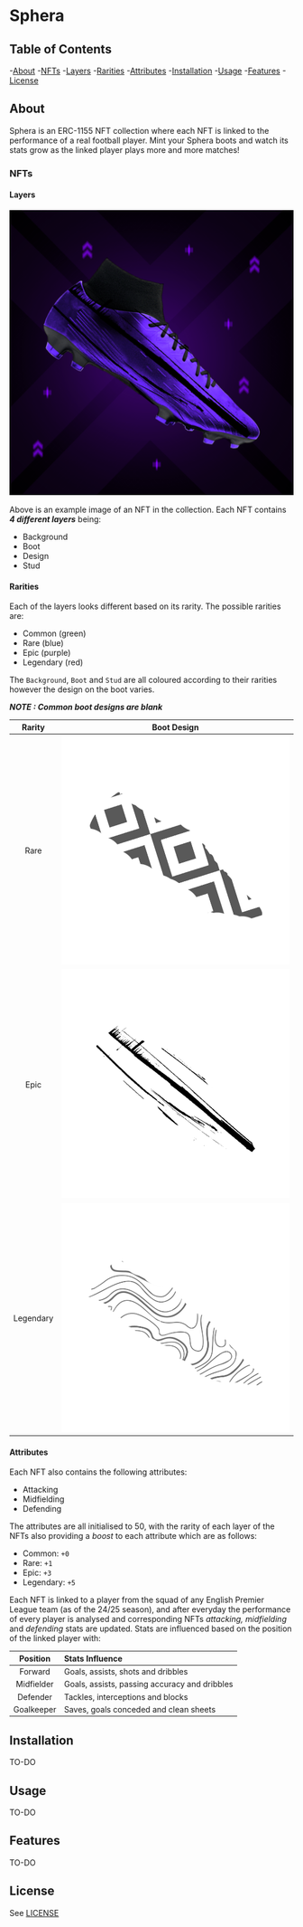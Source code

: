 # Sphera
## Table of Contents

-[About](#about)
    -[NFTs](#nfts)
        -[Layers](#layers)
        -[Rarities](#rarities)
        -[Attributes](#attributes)
-[Installation](#installation)
-[Usage](#usage)
-[Features](#features)
-[License](#license)

## About
Sphera is an ERC-1155 NFT collection where each NFT is linked to the performance of a real football player. Mint your Sphera boots and watch its stats grow as the linked player plays more and more matches!

### NFTs
#### Layers

![Sphera boot](nfts/images/85.png)

Above is an example image of an NFT in the collection. Each NFT contains **_4 different layers_** being:

- Background
- Boot
- Design
- Stud

#### Rarities
Each of the layers looks different based on its rarity. The possible rarities are:

- Common (green)
- Rare (blue)
- Epic (purple)
- Legendary (red)

The `Background`, `Boot` and `Stud` are all coloured according to their rarities however the design on the boot varies.

**_NOTE : Common boot designs are blank_**

|Rarity                     |   Boot Design             |
:--------------------------:|:--------------------------:
Rare                        |   ![Rare Design](nfts/layers/design/rare.png)
Epic                        |   ![Epic Design](nfts/layers/design/epic.png) 
Legendary                   |   ![Legendary Design](nfts/layers/design/legendary.png)

#### Attributes
Each NFT also contains the following attributes:

- Attacking
- Midfielding
- Defending

The attributes are all initialised to 50, with the rarity of each layer of the NFTs also providing a _boost_ to each attribute which are as follows:

- Common: `+0`
- Rare: `+1`
- Epic: `+3`
- Legendary: `+5`

Each NFT is linked to a player from the squad of any English Premier League team (as of the 24/25 season), and after everyday the performance of every player is analysed and corresponding NFTs _attacking, midfielding_ and _defending_ stats are updated. Stats are influenced based on the position of the linked player with:

|Position                   |   Stats Influence             |
:--------------------------:|:------------------------------|
Forward                     |   Goals, assists, shots and dribbles
Midfielder                  |   Goals, assists, passing accuracy and dribbles
Defender                    |   Tackles, interceptions and blocks
Goalkeeper                  |   Saves, goals conceded and clean sheets


## Installation
TO-DO

## Usage
TO-DO

## Features
TO-DO

## License
See [LICENSE](LICENSE)
